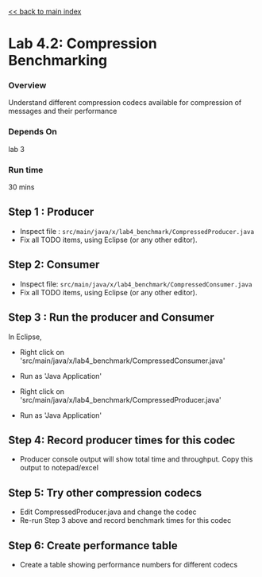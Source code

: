 <link rel='stylesheet' href='../assets/css/main.css'/>

[<< back to main index](../README.md)

# Lab 4.2: Compression Benchmarking

### Overview
Understand different compression codecs available for compression of messages and their performance

### Depends On
lab 3

### Run time
30 mins

## Step 1 : Producer
* Inspect file : `src/main/java/x/lab4_benchmark/CompressedProducer.java`  
* Fix all TODO items, using Eclipse (or any other editor).


## Step 2: Consumer
* Inspect file: `src/main/java/x/lab4_benchmark/CompressedConsumer.java`
* Fix all TODO items, using Eclipse (or any other editor).

## Step 3 : Run the producer and Consumer
In Eclipse,
* Right click on 'src/main/java/x/lab4_benchmark/CompressedConsumer.java'
* Run as 'Java Application'


* Right click on 'src/main/java/x/lab4_benchmark/CompressedProducer.java'
* Run as 'Java Application'

## Step 4: Record producer times for this codec
* Producer console output will show total time and throughput. Copy this output to notepad/excel

## Step 5: Try other compression codecs
* Edit CompressedProducer.java and change the codec
* Re-run Step 3 above and record benchmark times for this codec

## Step 6: Create performance table
* Create a table showing performance numbers for different codecs
